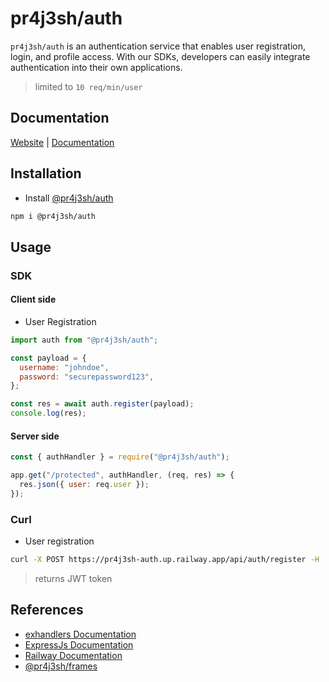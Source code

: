 # pr4j3sh/auth

`pr4j3sh/auth` is an authentication service that enables user registration, login, and profile access. With our SDKs, developers can easily integrate authentication into their own applications.

> limited to `10 req/min/user`

## Documentation

[Website](https://pr4j3sh-auth.vercel.app/) | [Documentation](https://pr4j3sh.github.io/auth/)

## Installation

- Install [@pr4j3sh/auth](https://www.npmjs.com/package/@pr4j3sh/auth)

```bash
npm i @pr4j3sh/auth
```

## Usage

### SDK

#### Client side

- User Registration

```js
import auth from "@pr4j3sh/auth";

const payload = {
  username: "johndoe",
  password: "securepassword123",
};

const res = await auth.register(payload);
console.log(res);
```

#### Server side

```js
const { authHandler } = require("@pr4j3sh/auth");

app.get("/protected", authHandler, (req, res) => {
  res.json({ user: req.user });
});
```

### Curl

- User registration

```bash
curl -X POST https://pr4j3sh-auth.up.railway.app/api/auth/register -H 'Content-Type: application/json' -d '{"username":"john", "password":"123456"}'
```

> returns JWT token

## References

- [exhandlers Documentation](https://pr4j3sh.github.io/exhandlers/)
- [ExpressJs Documentation](https://expressjs.com/en/starter/hello-world.html)
- [Railway Documentation](https://docs.railway.com/guides/express)
- [@pr4j3sh/frames](https://github.com/pr4j3sh/frames)
